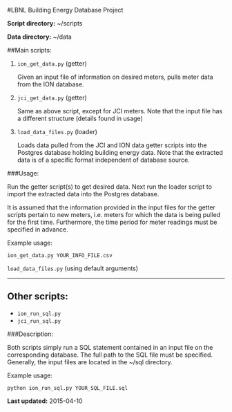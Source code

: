 #LBNL Building Energy Database Project

**Script directory:** ~/scripts

**Data directory:** ~/data

##Main scripts:

1. `ion_get_data.py` (getter)

   Given an input file of information on desired meters, pulls meter data
   from the ION database.

2. `jci_get_data.py` (getter)

   Same as above script, except for JCI meters. Note that the input file
   has a different structure (details found in usage)

3. `load_data_files.py` (loader)

   Loads data pulled from the JCI and ION data getter scripts into the
   Postgres database holding building energy data. Note that the extracted
   data is of a specific format independent of database source.

###Usage:

Run the getter script(s) to get desired data. Next run the loader script
to import the extracted data into the Postgres database.

It is assumed that the information provided in the input files
for the getter scripts pertain to new meters, i.e. meters for which the
data is being pulled for the first time. Furthermore, the time period
for meter readings must be specified in advance.

Example usage:

`ion_get_data.py YOUR_INFO_FILE.csv`

`load_data_files.py` (using default arguments)

---
## Other scripts:

* `ion_run_sql.py`
* `jci_run_sql.py`

###Description:

Both scripts simply run a SQL statement contained in an input file on the
corresponding database. The full path to the SQL file must be specified.
Generally, the input files are located in the ~/sql directory.

Example usage: 

`python ion_run_sql.py YOUR_SQL_FILE.sql`


**Last updated:** 2015-04-10
